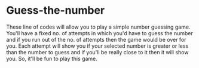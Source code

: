 # Guess-the-number
These line of codes will allow you to play a simple number guessing game. You'll have a fixed no. of attempts in which you'd have to guess the number and if you run out of the no. of attempts then the game would be over for you. Each attempt will show you if your selected number is greater or less than the number to guess and if you'll be really close to it then it will show you. So, it'll be fun to play this game.
